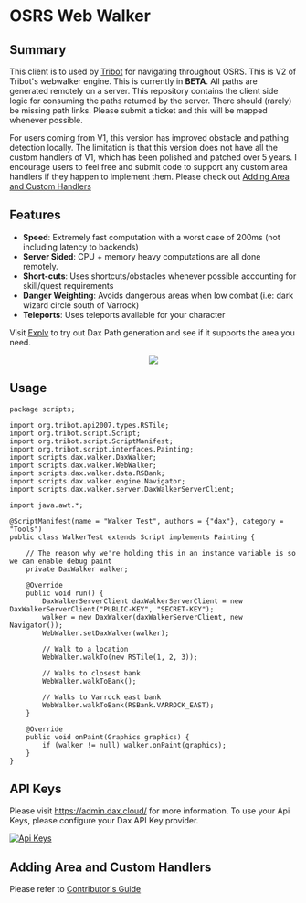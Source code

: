 # OSRS Web Walker

## Summary

This client is to used by [Tribot](tribot.org) for navigating throughout OSRS.
This is V2 of Tribot's webwalker engine. This is currently in **BETA**.
All paths are generated remotely on a server. 
This repository contains the client side logic for consuming the paths returned by the server.
There should (rarely) be missing path links. Please submit a ticket and this will be mapped whenever possible.

For users coming from V1, this version has improved obstacle and pathing detection locally.
The limitation is that this version does not have all the custom handlers of V1, which has been polished and patched
over 5 years. I encourage users to feel free and submit code to support any custom area handlers if they happen to
implement them. Please check out [Adding Area and Custom Handlers](#Adding-Area-and-Custom-Handlers)

## Features
- **Speed**: Extremely fast computation with a worst case of 200ms (not including latency to backends)
- **Server Sided**: CPU + memory heavy computations are all done remotely.
- **Short-cuts**: Uses shortcuts/obstacles whenever possible accounting for skill/quest requirements
- **Danger Weighting**: Avoids dangerous areas when low combat (i.e: dark wizard circle south of Varrock)
- **Teleports**: Uses teleports available for your character



Visit [Explv](https://explv.github.io/) to try out Dax Path generation and see if it supports the area you need.
<p align="center">
  <img src="https://i.imgur.com/Haf7BNb.gif"/>
</p>

## Usage

```java15
package scripts;

import org.tribot.api2007.types.RSTile;
import org.tribot.script.Script;
import org.tribot.script.ScriptManifest;
import org.tribot.script.interfaces.Painting;
import scripts.dax.walker.DaxWalker;
import scripts.dax.walker.WebWalker;
import scripts.dax.walker.data.RSBank;
import scripts.dax.walker.engine.Navigator;
import scripts.dax.walker.server.DaxWalkerServerClient;

import java.awt.*;

@ScriptManifest(name = "Walker Test", authors = {"dax"}, category = "Tools")
public class WalkerTest extends Script implements Painting {

    // The reason why we're holding this in an instance variable is so we can enable debug paint
    private DaxWalker walker;

    @Override
    public void run() {
        DaxWalkerServerClient daxWalkerServerClient = new DaxWalkerServerClient("PUBLIC-KEY", "SECRET-KEY");
        walker = new DaxWalker(daxWalkerServerClient, new Navigator());
        WebWalker.setDaxWalker(walker);

        // Walk to a location
        WebWalker.walkTo(new RSTile(1, 2, 3));
        
        // Walks to closest bank
        WebWalker.walkToBank();
        
        // Walks to Varrock east bank
        WebWalker.walkToBank(RSBank.VARROCK_EAST);
    }

    @Override
    public void onPaint(Graphics graphics) {
        if (walker != null) walker.onPaint(graphics);
    }
}

```

## API Keys
Please visit https://admin.dax.cloud/ for more information. To use your Api Keys, please configure your Dax API Key provider.

[![Api Keys](https://i.imgur.com/Qwc0115.png)](https://admin.dax.cloud)

## Adding Area and Custom Handlers

Please refer to [Contributor's Guide](./Contributors.md)

